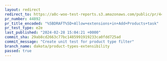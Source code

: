 ```yaml
---
layout: redirect
redirect_to: https://a8c-woo-test-reports.s3.amazonaws.com/public/pr/44892/e2e/index.html
pr_number: 44892
pr_title_encoded: "%5BDRAFT%5D+Allow+extensions+in+Add+Products+task"
pr_test_type: e2e
last_published: "2024-02-28 15:04:21 +0000"
commit_sha: 29ab8cd2663c77bc1485991919233ca0fdd725ad
commit_message: "Create unit test for product type filter"
branch_name: dakota/product-types-extensibility
passed: true
---
```

